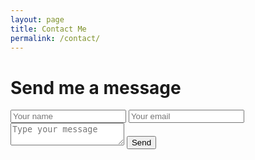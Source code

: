 ```yaml
---
layout: page
title: Contact Me
permalink: /contact/
---
```

# Send me a message

<form action="https://getform.io/f/jbwxjxya" method="POST">
    <input type="text" name="name" placeholder="Your name" required>
    <input type="email" name="email" placeholder="Your email" required>
    <textarea name="message" placeholder="Type your message" required></textarea>
    <!-- add hidden Honeypot input to prevent spams -->
    <input type="hidden" name="_gotcha" style="display:none !important">
    <button type="submit">Send</button>
</form>